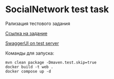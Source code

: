 # SocialNetwork test task 

Рализация тестового задания 

[Ссылка на задание](https://docs.google.com/document/d/1nkUZ4kwK8SVl99mtNuy6DzEnIWZQh3Po66TyiSu_rhw/edit#)

[SwaggerUI on test server](http://130.61.37.191:8444/swagger-ui/)

Команды для запуска: 

``` mvn clean package -Dmaven.test.skip=true ``` <br>
``` docker build -t web . ``` <br>
``` docker compose up -d ``` <br>